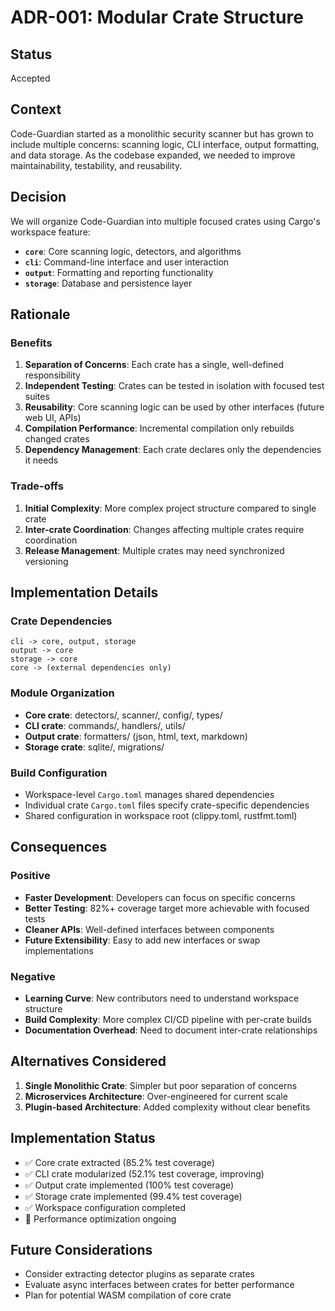 # ADR-001: Modular Crate Structure

## Status
Accepted

## Context
Code-Guardian started as a monolithic security scanner but has grown to include multiple concerns: scanning logic, CLI interface, output formatting, and data storage. As the codebase expanded, we needed to improve maintainability, testability, and reusability.

## Decision
We will organize Code-Guardian into multiple focused crates using Cargo's workspace feature:

- **`core`**: Core scanning logic, detectors, and algorithms
- **`cli`**: Command-line interface and user interaction
- **`output`**: Formatting and reporting functionality  
- **`storage`**: Database and persistence layer

## Rationale

### Benefits
1. **Separation of Concerns**: Each crate has a single, well-defined responsibility
2. **Independent Testing**: Crates can be tested in isolation with focused test suites
3. **Reusability**: Core scanning logic can be used by other interfaces (future web UI, APIs)
4. **Compilation Performance**: Incremental compilation only rebuilds changed crates
5. **Dependency Management**: Each crate declares only the dependencies it needs

### Trade-offs
1. **Initial Complexity**: More complex project structure compared to single crate
2. **Inter-crate Coordination**: Changes affecting multiple crates require coordination
3. **Release Management**: Multiple crates may need synchronized versioning

## Implementation Details

### Crate Dependencies
```
cli -> core, output, storage
output -> core
storage -> core
core -> (external dependencies only)
```

### Module Organization
- **Core crate**: detectors/, scanner/, config/, types/
- **CLI crate**: commands/, handlers/, utils/
- **Output crate**: formatters/ (json, html, text, markdown)
- **Storage crate**: sqlite/, migrations/

### Build Configuration
- Workspace-level `Cargo.toml` manages shared dependencies
- Individual crate `Cargo.toml` files specify crate-specific dependencies
- Shared configuration in workspace root (clippy.toml, rustfmt.toml)

## Consequences

### Positive
- **Faster Development**: Developers can focus on specific concerns
- **Better Testing**: 82%+ coverage target more achievable with focused tests
- **Cleaner APIs**: Well-defined interfaces between components
- **Future Extensibility**: Easy to add new interfaces or swap implementations

### Negative
- **Learning Curve**: New contributors need to understand workspace structure
- **Build Complexity**: More complex CI/CD pipeline with per-crate builds
- **Documentation Overhead**: Need to document inter-crate relationships

## Alternatives Considered

1. **Single Monolithic Crate**: Simpler but poor separation of concerns
2. **Microservices Architecture**: Over-engineered for current scale
3. **Plugin-based Architecture**: Added complexity without clear benefits

## Implementation Status
- ✅ Core crate extracted (85.2% test coverage)
- ✅ CLI crate modularized (52.1% test coverage, improving)
- ✅ Output crate implemented (100% test coverage)
- ✅ Storage crate implemented (99.4% test coverage)
- ✅ Workspace configuration completed
- 🔄 Performance optimization ongoing

## Future Considerations
- Consider extracting detector plugins as separate crates
- Evaluate async interfaces between crates for better performance
- Plan for potential WASM compilation of core crate